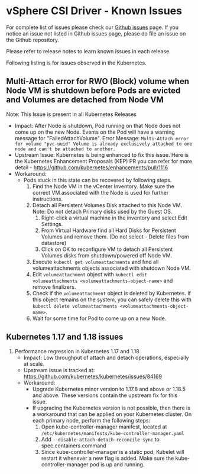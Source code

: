 <!-- markdownlint-disable MD033 -->
<!-- markdownlint-disable MD034 -->
# vSphere CSI Driver - Known Issues

For complete list of issues please check our [Github issues](https://github.com/kubernetes-sigs/vsphere-csi-driver/issues) page. If you notice an issue not listed in Github issues page, please do file an issue on the Github repository.

Please refer to release notes to learn known issues in each release.

Following listing is for issues observed in the Kubernetes.

## Multi-Attach error for RWO (Block) volume when Node VM is shutdown before Pods are evicted and Volumes are detached from Node VM

Note: This Issue is present in all Kubernetes Releases

- Impact: After Node is shutdown, Pod running on that Node does not come up on the new Node. Events on the Pod will have a warning message for "FailedAttachVolume". Error Message: `Multi-Attach error for volume "pvc-uuid" Volume is already exclusively attached to one node and can't be attached to another.`
- Upstream Issue:  Kubernetes is being enhanced to fix this issue. Here is the Kubernetes Enhancement Proposals (KEP) PR you can refer for more detail - https://github.com/kubernetes/enhancements/pull/1116
- Workaround:
  - Pods stuck in this state can be recovered by following steps.
    1. Find the Node VM in the vCenter Inventory. Make sure the correct VM associated with the Node is used for further instructions.
    2. Detach all Persistent Volumes Disk attached to this Node VM. Note: Do not detach Primary disks used by the Guest OS.
        1. Right-click a virtual machine in the inventory and select Edit Settings.
        2. From Virtual Hardware find all Hard Disks for Persistent Volumes and remove them. (Do not select - Delete files from datastore)
        3. Click on OK to reconfigure VM to detach all Persistent Volumes disks from shutdown/powered off Node VM.
    3. Execute `kubectl get volumeattachments` and find all volumeattachments objects associated with shutdown Node VM.
    4. Edit `volumeattachment` object with `kubectl edit volumeattachments <volumeattachments-object-name>` and remove finalizers.
    5. Check if the `volumeattachment` object is deleted by Kubernetes. If this object remains on the system, you can safely delete this with `kubectl delete volumeattachments <volumeattachments-object-name>`.
    6. Wait for some time for Pod to come up on a new Node.

## Kubernetes 1.17 and 1.18 issues

1. Performance regression in Kubernetes 1.17 and 1.18
   - Impact: Low throughput of attach and detach operations, especially at scale.
   - Upstream issue is tracked at: https://github.com/kubernetes/kubernetes/issues/84169
   - Workaround:
     - Upgrade Kubernetes minor version to 1.17.8 and above or 1.18.5 and above. These versions contain the upstream fix for this issue.
     - If upgrading the Kubernetes version is not possible, then there is a workaround that can be applied on your Kubernetes cluster. On each primary node, perform the following steps:
       1. Open kube-controller-manager manifest, located at `/etc/kubernetes/manifests/kube-controller-manager.yaml`
       2. Add `--disable-attach-detach-reconcile-sync` to spec.containers.command
       3. Since kube-controller-manager is a static pod, Kubelet will restart it whenever a new flag is added. Make sure the kube-controller-manager pod is up and running.
